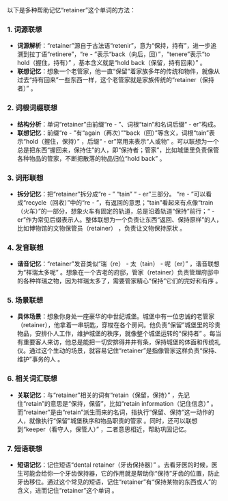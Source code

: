 以下是多种帮助记忆“retainer”这个单词的方法：

### 1. 词源联想
 - **词源解析**：“retainer”源自于古法语“retenir”，意为“保持，持有”，进一步追溯到拉丁语“retinere”，“re - ”表示“back（向后，回）”，“tenere”表示“to hold（握住，持有）” ，基本含义就是“hold back（保留，持有回来）” 。
 - **联想记忆**：想象一个老管家，他一直“保留”着家族多年的传统和物件，就像从过去“持有回来”一些东西一样，这个老管家就是家族传统的“retainer（保持者）” 。

### 2. 词根词缀联想
 - **结构分析**：单词“retainer”由前缀“re - ”、词根“tain”和名词后缀“ - er”构成。
 - **联想记忆**：前缀“re - ”有“again（再次）”“back（回）”等含义，词根“tain”表示“hold（握住，保持）” ，后缀“ - er”常用来表示“人或物” 。可以联想为一个总是把东西“握回来，保持住”的人，即“保持者；管家”，比如城堡里负责保管各种物品的管家，不断把散落的物品归位“hold back” 。

### 3. 词形联想
 - **拆分记忆**：把“retainer”拆分成“re - ” “tain” “ - er”三部分。 “re - ”可以看成“recycle（回收）”中的“re - ”，有返回的意思；“tain”看起来有点像“train（火车）”的一部分，想象火车有固定的轨道，总是沿着轨道“保持”前行；“ - er”作为常见后缀表示人。整体联想为一个负责让东西“返回、保持原样”的人，比如博物馆的文物保管员（retainer） ，负责让文物保持原状 。

### 4. 发音联想
 - **谐音记忆**：“retainer”发音类似“瑞（re） - 太（tain） - 呢（er）” ，谐音联想为“祥瑞太多呢” 。想象在一个古老的府邸，管家（retainer）负责管理府邸中的各种祥瑞之物，因为祥瑞太多了，需要管家精心“保持”它们的完好和有序 。

### 5. 场景联想
 - **具体场景**：想象你身处一座豪华的中世纪城堡。城堡中有一位忠诚的老管家（retainer），他拿着一串钥匙，穿梭在各个房间。他负责“保留”城堡里的珍贵物品，安排仆人工作，维护城堡的秩序，就像整个城堡运转的“保持者” 。每当有重要客人来访，他总是能把一切安排得井井有条，保持城堡的体面和传统礼仪。通过这个生动的场景，就容易记住“retainer”是指像管家这样负责“保持、维护”事务的人 。

### 6. 相关词汇联想
 - **关联记忆**：与“retainer”相关的词有“retain（保留，保持）” ，先记住“retain”的意思是“保持，保留”，比如“retain information（记住信息）” 。而“retainer”是由“retain”派生而来的名词，指执行“保留、保持”这一动作的人，就像执行“保留”城堡秩序和物品职责的管家 。同时，还可以联想到“keeper（看守人，保管人）” ，二者意思相近，帮助巩固记忆。

### 7. 短语联想
 - **短语记忆**：记住短语“dental retainer（牙齿保持器）” 。去看牙医的时候，医生可能会给你一个牙齿保持器，它的作用就是帮助你“保持”牙齿的位置，防止牙齿移位。通过这个常见的短语，记住“retainer”有“保持某物的东西或人”的含义，进而记住“retainer”这个单词 。 
